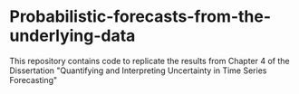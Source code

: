 # Probabilistic-forecasts-from-the-underlying-data
This repository contains code to replicate the results from Chapter 4 of the Dissertation "Quantifying and Interpreting Uncertainty in Time Series Forecasting"
